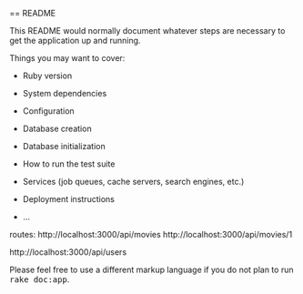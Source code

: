 == README

This README would normally document whatever steps are necessary to get the
application up and running.

Things you may want to cover:

* Ruby version

* System dependencies

* Configuration

* Database creation

* Database initialization

* How to run the test suite

* Services (job queues, cache servers, search engines, etc.)

* Deployment instructions

* ...

routes:
http://localhost:3000/api/movies
http://localhost:3000/api/movies/1

http://localhost:3000/api/users


Please feel free to use a different markup language if you do not plan to run
<tt>rake doc:app</tt>.
